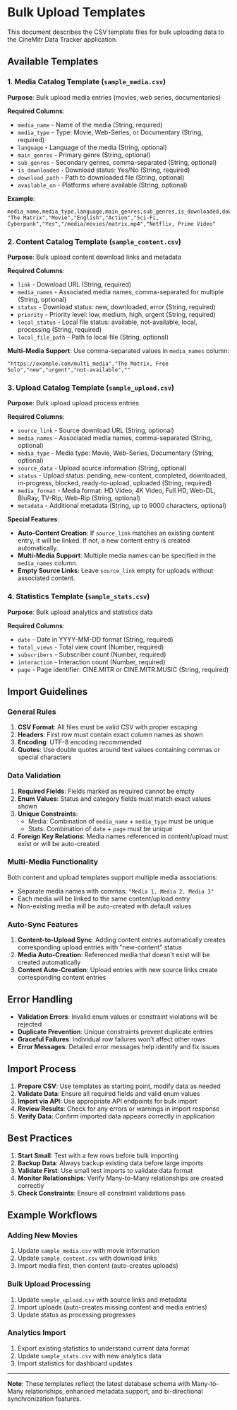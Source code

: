 # Bulk Upload Templates

This document describes the CSV template files for bulk uploading data to the CineMitr Data Tracker application.

## Available Templates

### 1. Media Catalog Template (`sample_media.csv`)

**Purpose**: Bulk upload media entries (movies, web series, documentaries)

**Required Columns**:
- `media_name` - Name of the media (String, required)
- `media_type` - Type: Movie, Web-Series, or Documentary (String, required)
- `language` - Language of the media (String, optional)
- `main_genres` - Primary genre (String, optional)
- `sub_genres` - Secondary genres, comma-separated (String, optional)
- `is_downloaded` - Download status: Yes/No (String, required)
- `download_path` - Path to downloaded file (String, optional)
- `available_on` - Platforms where available (String, optional)

**Example**:
```csv
media_name,media_type,language,main_genres,sub_genres,is_downloaded,download_path,available_on
"The Matrix","Movie","English","Action","Sci-Fi, Cyberpunk","Yes","/media/movies/matrix.mp4","Netflix, Prime Video"
```

### 2. Content Catalog Template (`sample_content.csv`)

**Purpose**: Bulk upload content download links and metadata

**Required Columns**:
- `link` - Download URL (String, required)
- `media_names` - Associated media names, comma-separated for multiple (String, optional)
- `status` - Download status: new, downloaded, error (String, required)
- `priority` - Priority level: low, medium, high, urgent (String, required)
- `local_status` - Local file status: available, not-available, local, processing (String, required)
- `local_file_path` - Path to local file (String, optional)

**Multi-Media Support**: Use comma-separated values in `media_names` column:
```csv
"https://example.com/multi_media","The Matrix, Free Solo","new","urgent","not-available",""
```

### 3. Upload Catalog Template (`sample_upload.csv`)

**Purpose**: Bulk upload upload process entries

**Required Columns**:
- `source_link` - Source download URL (String, optional)
- `media_names` - Associated media names, comma-separated (String, optional)
- `media_type` - Media type: Movie, Web-Series, Documentary (String, optional)
- `source_data` - Upload source information (String, optional)
- `status` - Upload status: pending, new-content, completed, downloaded, in-progress, blocked, ready-to-upload, uploaded (String, required)
- `media_format` - Media format: HD Video, 4K Video, Full HD, Web-DL, BluRay, TV-Rip, Web-Rip (String, optional)
- `metadata` - Additional metadata (String, up to 9000 characters, optional)

**Special Features**:
- **Auto-Content Creation**: If `source_link` matches an existing content entry, it will be linked. If not, a new content entry is created automatically.
- **Multi-Media Support**: Multiple media names can be specified in the `media_names` column.
- **Empty Source Links**: Leave `source_link` empty for uploads without associated content.

### 4. Statistics Template (`sample_stats.csv`)

**Purpose**: Bulk upload analytics and statistics data

**Required Columns**:
- `date` - Date in YYYY-MM-DD format (String, required)
- `total_views` - Total view count (Number, required)
- `subscribers` - Subscriber count (Number, required)
- `interaction` - Interaction count (Number, required)  
- `page` - Page identifier: CINE.MITR or CINE.MITR.MUSIC (String, required)

## Import Guidelines

### General Rules

1. **CSV Format**: All files must be valid CSV with proper escaping
2. **Headers**: First row must contain exact column names as shown
3. **Encoding**: UTF-8 encoding recommended
4. **Quotes**: Use double quotes around text values containing commas or special characters

### Data Validation

1. **Required Fields**: Fields marked as required cannot be empty
2. **Enum Values**: Status and category fields must match exact values shown
3. **Unique Constraints**: 
   - Media: Combination of `media_name` + `media_type` must be unique
   - Stats: Combination of `date` + `page` must be unique
4. **Foreign Key Relations**: Media names referenced in content/upload must exist or will be auto-created

### Multi-Media Functionality

Both content and upload templates support multiple media associations:
- Separate media names with commas: `"Media 1, Media 2, Media 3"`
- Each media will be linked to the same content/upload entry
- Non-existing media will be auto-created with default values

### Auto-Sync Features

1. **Content-to-Upload Sync**: Adding content entries automatically creates corresponding upload entries with "new-content" status
2. **Media Auto-Creation**: Referenced media that doesn't exist will be created automatically
3. **Content Auto-Creation**: Upload entries with new source links create corresponding content entries

## Error Handling

- **Validation Errors**: Invalid enum values or constraint violations will be rejected
- **Duplicate Prevention**: Unique constraints prevent duplicate entries
- **Graceful Failures**: Individual row failures won't affect other rows
- **Error Messages**: Detailed error messages help identify and fix issues

## Import Process

1. **Prepare CSV**: Use templates as starting point, modify data as needed
2. **Validate Data**: Ensure all required fields and valid enum values
3. **Import via API**: Use appropriate API endpoints for bulk import
4. **Review Results**: Check for any errors or warnings in import response
5. **Verify Data**: Confirm imported data appears correctly in application

## Best Practices

1. **Start Small**: Test with a few rows before bulk importing
2. **Backup Data**: Always backup existing data before large imports
3. **Validate First**: Use small test imports to validate data format
4. **Monitor Relationships**: Verify Many-to-Many relationships are created correctly
5. **Check Constraints**: Ensure all constraint validations pass

## Example Workflows

### Adding New Movies
1. Update `sample_media.csv` with movie information
2. Update `sample_content.csv` with download links
3. Import media first, then content (auto-creates uploads)

### Bulk Upload Processing
1. Update `sample_upload.csv` with source links and metadata
2. Import uploads (auto-creates missing content and media entries)
3. Update status as processing progresses

### Analytics Import
1. Export existing statistics to understand current data format
2. Update `sample_stats.csv` with new analytics data
3. Import statistics for dashboard updates

---

**Note**: These templates reflect the latest database schema with Many-to-Many relationships, enhanced metadata support, and bi-directional synchronization features.